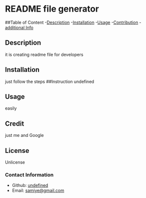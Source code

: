# README file generator
  ##Table of Content
  -[Description](#description)
  -[Installation](#installation)
  -[Usage](#usage)
  -[Contribution](#contibution)
  -[additional Info](#additional-Info)
  
  ## Description
  it is creating readme file for developers
  ## Installation
  just follow the steps
  ##Instruction
  undefined
  ## Usage
  easily
  ## Credit
  just me and Google
  ## License
  Unlicense

  ### Contact Information
  - Github: [undefined](https://github.com/undefined)
  - Email: samiye@gmail.com